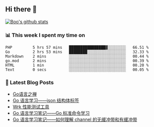 ## Hi there 👋

[![Boo's github stats](https://github-readme-stats.vercel.app/api?username=0xAiKang)](https://github.com/anuraghazra/github-readme-stats)

<!-- [![Most Used Langs](https://github-readme-stats.vercel.app/api/top-langs/?username=0xAiKang)](https://github.com/anuraghazra/github-readme-stats) -->

### 📊 This week I spent my time on
<!--START_SECTION:waka-->

```text
PHP         5 hrs 57 mins   ████████████████▓░░░░░░░░   66.51 %
Go          2 hrs 53 mins   ████████░░░░░░░░░░░░░░░░░   32.33 %
Markdown    2 mins          ░░░░░░░░░░░░░░░░░░░░░░░░░   00.44 %
go.mod      2 mins          ░░░░░░░░░░░░░░░░░░░░░░░░░   00.39 %
HTML        1 min           ░░░░░░░░░░░░░░░░░░░░░░░░░   00.20 %
Text        0 secs          ░░░░░░░░░░░░░░░░░░░░░░░░░   00.05 %
```

<!--END_SECTION:waka-->

### 📕 Latest Blog Posts
<!-- BLOG-POST-LIST:START -->
- [Go语言之禅](https://www.0x2beace.com/the-en-of-go/)
- [Go 语言学习——json 结构体标签](https://www.0x2beace.com/go-language-study-notes-json-structure-tag/)
- [Wrk 性能测试工具](https://www.0x2beace.com/wrk-performance-testing-tool/)
- [Go 语言学习笔记——Go 标准命令学习](https://www.0x2beace.com/go-language-study-notes-standard-command-learning/)
- [Go 语言学习笔记——如何理解 channel 的无缓冲带和有缓冲带](https://www.0x2beace.com/go-language-study-notes-how-to-understand-the-channel-without-buffer-and-with-buffer/)
<!-- BLOG-POST-LIST:END -->

